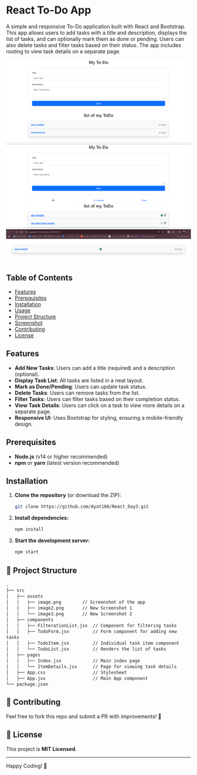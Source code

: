# React To-Do App

A simple and responsive To-Do application built with React and Bootstrap. This app allows users to add tasks with a title and description, displays the list of tasks, and can optionally mark them as done or pending. Users can also delete tasks and filter tasks based on their status. The app includes routing to view task details on a separate page.

![alt text](src/assets/image.png)
![alt text](src/assets/image2.png)
![alt text](src/assets/image3.png)

## Table of Contents
- [Features](#features)
- [Prerequisites](#prerequisites)
- [Installation](#installation)
- [Usage](#usage)
- [Project Structure](#project-structure)
- [Screenshot](#screenshot)
- [Contributing](#contributing)
- [License](#license)

## Features
- **Add New Tasks**: Users can add a title (required) and a description (optional).
- **Display Task List**: All tasks are listed in a neat layout.
- **Mark as Done/Pending**: Users can update task status.
- **Delete Tasks**: Users can remove tasks from the list.
- **Filter Tasks**: Users can filter tasks based on their completion status.
- **View Task Details**: Users can click on a task to view more details on a separate page.
- **Responsive UI**: Uses Bootstrap for styling, ensuring a mobile-friendly design.

## Prerequisites
- **Node.js** (v14 or higher recommended)
- **npm** or **yarn** (latest version recommended)

## Installation

1. **Clone the repository** (or download the ZIP):
   ```sh
   git clone https://github.com/Ayat166/React_Day3.git
   ```
2. **Install dependencies:**
   ```sh
   npm install
   ```
3. **Start the development server:**
   ```sh
   npm start
   ```

## 📂 Project Structure
``` 
.
├── src
│   ├── assets
│   │   ├── image.png        // Screenshot of the app
│   │   ├── image2.png       // New Screenshot 1
│   │   └── image3.png       // New Screenshot 2
│   ├── components
│   │   ├── FilterationList.jsx  // Component for filtering tasks
│   │   ├── TodoForm.jsx         // Form component for adding new tasks
│   │   ├── TodoItem.jsx         // Individual task item component
│   │   └── TodoList.jsx         // Renders the list of tasks
│   ├── pages
│   │   ├── Index.jsx            // Main index page
│   │   └── ItemDetails.jsx      // Page for viewing task details
│   ├── App.css                  // Stylesheet
│   ├── App.jsx                  // Main App component
└── package.json
```

## 🤝 Contributing
Feel free to fork this repo and submit a PR with improvements! 🚀

## 📜 License
This project is **MIT Licensed**.

---
Happy Coding! 🎉